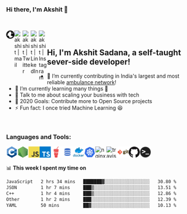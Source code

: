 ### Hi there, I'm Akshit 👋

<br />

[<img align="left" alt="akshit" width="22px" src="https://raw.githubusercontent.com/iconic/open-iconic/master/svg/globe.svg" />][website]
[<img align="left" alt="akshit | mail" width="22px" src="https://cdn.jsdelivr.net/npm/simple-icons@v3/icons/gmail.svg" />][mail]
[<img align="left" alt="akshit | Twitter" width="22px" src="https://cdn.jsdelivr.net/npm/simple-icons@v3/icons/twitter.svg" />][twitter]
[<img align="left" alt="akshit | LinkedIn" width="22px" src="https://cdn.jsdelivr.net/npm/simple-icons@v3/icons/linkedin.svg" />][linkedin]
[<img align="left" alt="akshit | Instagram" width="22px" src="https://cdn.jsdelivr.net/npm/simple-icons@v3/icons/docker.svg" />][docker]

<br />

## Hi, I'm Akshit Sadana, a self-taught sever-side developer!
- 🔭 I’m currently contributing in India's largest and most reliable [ambulance network][helpnow]!
- 🌱 I’m currently learning many things 🤣
- 💬 Talk to me about scaling your business with tech
- 🥅 2020 Goals: Contribute more to Open Source projects
- ⚡ Fun fact: I once tried Machine Learning :satisfied:

<br />

### Languages and Tools:

<img align="left" alt="cpp" height="30px" width="30px" src="https://raw.githubusercontent.com/github/explore/80688e429a7d4ef2fca1e82350fe8e3517d3494d/topics/cpp/cpp.png" />
<img align="left" alt="Node.js" height="30px" width="30px" src="https://raw.githubusercontent.com/github/explore/80688e429a7d4ef2fca1e82350fe8e3517d3494d/topics/nodejs/nodejs.png" />
<img align="left" alt="JavaScript" height="30px" width="30px" src="https://raw.githubusercontent.com/github/explore/80688e429a7d4ef2fca1e82350fe8e3517d3494d/topics/javascript/javascript.png" />
<img align="left" alt="TypeScript" height="30px" width="30px" src="https://raw.githubusercontent.com/github/explore/80688e429a7d4ef2fca1e82350fe8e3517d3494d/topics/typescript/typescript.png" />
<img align="left" alt="gulp" height="30px" width="30px" src="https://raw.githubusercontent.com/github/explore/80688e429a7d4ef2fca1e82350fe8e3517d3494d/topics/gulp/gulp.png" />
<img align="left" alt="SQL" height="30px" width="30px" src="https://raw.githubusercontent.com/github/explore/80688e429a7d4ef2fca1e82350fe8e3517d3494d/topics/sql/sql.png" />
<img align="left" alt="docker" height="30px" width="30px" src="https://raw.githubusercontent.com/github/explore/80688e429a7d4ef2fca1e82350fe8e3517d3494d/topics/docker/docker.png" />
<img align="left" alt="kubernetes" height="30px" width="30px" src="https://raw.githubusercontent.com/github/explore/80688e429a7d4ef2fca1e82350fe8e3517d3494d/topics/kubernetes/kubernetes.png" />
<img align="left" alt="nginx" height="30px" width="30px" src="https://logo.clearbit.com/nginx.com?size=300" />
<img align="left" alt="travis" height="30px" width="30px" src="https://logo.clearbit.com/travis-ci.com?size=300" />
<img align="left" alt="Git" height="30px" width="30px" src="https://raw.githubusercontent.com/github/explore/80688e429a7d4ef2fca1e82350fe8e3517d3494d/topics/git/git.png" />
<img align="left" alt="GitHub" height="30px" width="30px" src="https://raw.githubusercontent.com/github/explore/78df643247d429f6cc873026c0622819ad797942/topics/github/github.png" />
<img align="left" alt="terminal" height="30px" width="30px" src="https://raw.githubusercontent.com/github/explore/80688e429a7d4ef2fca1e82350fe8e3517d3494d/topics/terminal/terminal.png" />

<br />
<br />

📊 **This week I spent my time on**
<!--START_SECTION:waka-->
```text
JavaScript   2 hrs 34 mins   ███████▓░░░░░░░░░░░░░░░░░   30.80 % 
JSON         1 hr 7 mins     ███▒░░░░░░░░░░░░░░░░░░░░░   13.51 % 
C++          1 hr 4 mins     ███▒░░░░░░░░░░░░░░░░░░░░░   12.86 % 
Other        1 hr 2 mins     ███░░░░░░░░░░░░░░░░░░░░░░   12.39 % 
YAML         50 mins         ██▓░░░░░░░░░░░░░░░░░░░░░░   10.13 % 
```
<!--END_SECTION:waka-->
<!-- <img align="left" alt="akshit Github Stats" src="https://github-readme-stats.vercel.app/api?username=akshit8&show_icons=true&hide_border=true&count_private=true" />

<img align="left" alt="akshit top-lang Stats" src="https://github-readme-stats.vercel.app/api/top-langs/?username=anuraghazra&layout=compact" /> -->

[helpnow]: https://gethelpnow.in
[website]: https://github/akshit8.com
[mail]: mailto:akshitsadana@gmail.com
[twitter]: https://twitter.com
[linkedin]: https://www.linkedin.com/in/akshit-sadana-b051ab121/
[docker]: https://hub.docker.com/u/akshit8
